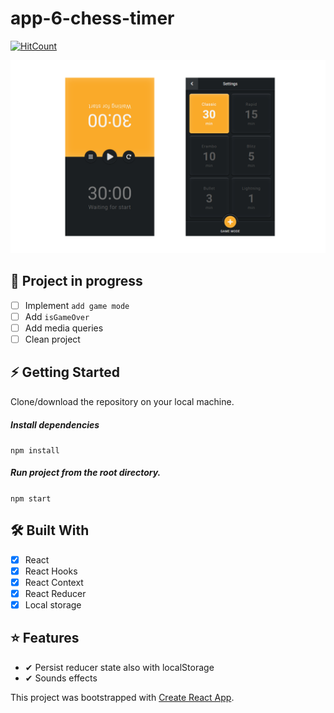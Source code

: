 # app-6-chess-timer

[![HitCount](http://hits.dwyl.com/jstrzyzykowski/app-6-chess-timer.svg)](http://hits.dwyl.com/jstrzyzykowski/app-6-chess-timer)

![](/project-showcase.png)

## 🚨 Project in progress
- [ ] Implement `add game mode`
- [ ] Add `isGameOver`
- [ ] Add media queries
- [ ] Clean project

## ⚡ Getting Started
Clone/download the repository on your local machine.

##### Install dependencies

`npm install`

##### Run project from the root directory.

`npm start`

## 🛠 Built With
- [x] React
- [x] React Hooks
- [x] React Context
- [x] React Reducer
- [x] Local storage

## ⭐ Features
- ✔ Persist reducer state also with localStorage
- ✔ Sounds effects

This project was bootstrapped with [Create React App](https://github.com/facebook/create-react-app).
